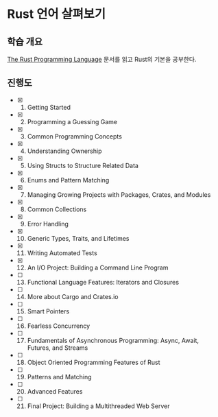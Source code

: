 # Rust 언어 살펴보기

## 학습 개요

[The Rust Programming Language](https://doc.rust-lang.org/book/title-page.html) 문서를 읽고 Rust의 기본을 공부한다.

## 진행도

- [x] 1. Getting Started
- [x] 2. Programming a Guessing Game
- [x] 3. Common Programming Concepts
- [x] 4. Understanding Ownership
- [x] 5. Using Structs to Structure Related Data
- [x] 6. Enums and Pattern Matching
- [x] 7. Managing Growing Projects with Packages, Crates, and Modules
- [x] 8. Common Collections
- [x] 9. Error Handling
- [x] 10. Generic Types, Traits, and Lifetimes
- [x] 11. Writing Automated Tests
- [x] 12. An I/O Project: Building a Command Line Program
- [ ] 13. Functional Language Features: Iterators and Closures
- [ ] 14. More about Cargo and Crates.io
- [ ] 15. Smart Pointers
- [ ] 16. Fearless Concurrency
- [ ] 17. Fundamentals of Asynchronous Programming: Async, Await, Futures, and Streams
- [ ] 18. Object Oriented Programming Features of Rust
- [ ] 19. Patterns and Matching
- [ ] 20. Advanced Features
- [ ] 21. Final Project: Building a Multithreaded Web Server
